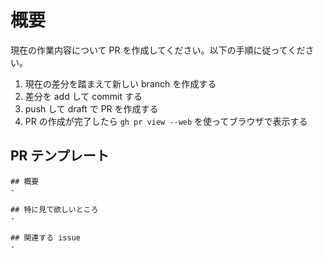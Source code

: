 # 概要
現在の作業内容について PR を作成してください。以下の手順に従ってください。

1. 現在の差分を踏まえて新しい branch を作成する
2. 差分を add して commit する
3. push して draft で PR を作成する
4. PR の作成が完了したら `gh pr view --web` を使ってブラウザで表示する

## PR テンプレート
```
## 概要
-

## 特に見て欲しいところ
-

## 関連する issue
- 
```
